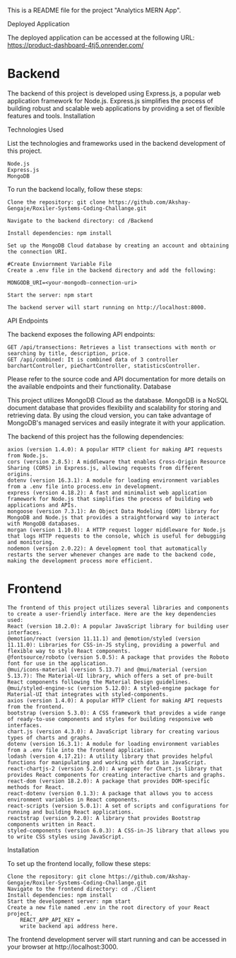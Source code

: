 
This is a README file for the project "Analytics MERN App".

Deployed Application

The deployed application can be accessed at the following URL: https://product-dashboard-4tj5.onrender.com/

# Backend

The backend of this project is developed using Express.js, a popular web application framework for Node.js. Express.js simplifies the process of building robust and scalable web applications by providing a set of flexible features and tools.
Installation

Technologies Used

List the technologies and frameworks used in the backend development of this project.

    Node.js
    Express.js
    MongoDB
	
To run the backend locally, follow these steps:

    Clone the repository: git clone https://github.com/Akshay-Gengaje/Roxiler-Systems-Coding-Challange.git

    Navigate to the backend directory: cd /Backend

    Install dependencies: npm install

    Set up the MongoDB Cloud database by creating an account and obtaining the connection URI.

    #Create Enviornment Variable File
    Create a .env file in the backend directory and add the following:

    MONGODB_URI=<your-mongodb-connection-uri>

    Start the server: npm start

	The backend server will start running on http://localhost:8000.
 
API Endpoints

The backend exposes the following API endpoints:

    GET /api/transections: Retrieves a list transections with month or searching by title, description, price.
    GET /api/combined: It is combined data of 3 controller barchartController, pieChartController, statisticsController.
   
Please refer to the source code and API documentation for more details on the available endpoints and their functionality.
Database

This project utilizes MongoDB Cloud as the database. MongoDB is a NoSQL document database that provides flexibility and scalability for storing and retrieving data. By using the cloud version, you can take advantage of MongoDB's managed services and easily integrate it with your application.

The backend of this project has the following dependencies:

    axios (version 1.4.0): A popular HTTP client for making API requests from Node.js.
    cors (version 2.8.5): A middleware that enables Cross-Origin Resource Sharing (CORS) in Express.js, allowing requests from different origins.
    dotenv (version 16.3.1): A module for loading environment variables from a .env file into process.env in development.
    express (version 4.18.2): A fast and minimalist web application framework for Node.js that simplifies the process of building web applications and APIs.
    mongoose (version 7.3.1): An Object Data Modeling (ODM) library for MongoDB and Node.js that provides a straightforward way to interact with MongoDB databases.
    morgan (version 1.10.0): A HTTP request logger middleware for Node.js that logs HTTP requests to the console, which is useful for debugging and monitoring.
    nodemon (version 2.0.22): A development tool that automatically restarts the server whenever changes are made to the backend code, making the development process more efficient.

# Frontend

	The frontend of this project utilizes several libraries and components to create a user-friendly interface. Here are the key dependencies used:
	React (version 18.2.0): A popular JavaScript library for building user interfaces.
	@emotion/react (version 11.11.1) and @emotion/styled (version 11.11.0): Libraries for CSS-in-JS styling, providing a powerful and flexible way to style React components.
	@fontsource/roboto (version 5.0.5): A package that provides the Roboto font for use in the application.
	@mui/icons-material (version 5.13.7) and @mui/material (version 5.13.7): The Material-UI library, which offers a set of pre-built React components following the Material Design guidelines.
	@mui/styled-engine-sc (version 5.12.0): A styled-engine package for Material-UI that integrates with styled-components.
	axios (version 1.4.0): A popular HTTP client for making API requests from the frontend.
	bootstrap (version 5.3.0): A CSS framework that provides a wide range of ready-to-use components and styles for building responsive web interfaces.
	chart.js (version 4.3.0): A JavaScript library for creating various types of charts and graphs.
	dotenv (version 16.3.1): A module for loading environment variables from a .env file into the frontend application.
	lodash (version 4.17.21): A utility library that provides helpful functions for manipulating and working with data in JavaScript.
	react-chartjs-2 (version 5.2.0): A wrapper for Chart.js library that provides React components for creating interactive charts and graphs.
	react-dom (version 18.2.0): A package that provides DOM-specific methods for React.
	react-dotenv (version 0.1.3): A package that allows you to access environment variables in React components.
	react-scripts (version 5.0.1): A set of scripts and configurations for running and building React applications.
	reactstrap (version 9.2.0): A library that provides Bootstrap components written in React.
	styled-components (version 6.0.3): A CSS-in-JS library that allows you to write CSS styles using JavaScript.

Installation

To set up the frontend locally, follow these steps:

    Clone the repository: git clone https://github.com/Akshay-Gengaje/Roxiler-Systems-Coding-Challange.git
    Navigate to the frontend directory: cd ./Client
    Install dependencies: npm install
    Start the development server: npm start
	Create a new file named .env in the root directory of your React project.
 		REACT_APP_API_KEY = 
		write backend api address here.
The frontend development server will start running and can be accessed in your browser at http://localhost:3000.
